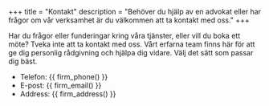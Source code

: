 +++
title = "Kontakt"
description = "Behöver du hjälp av en advokat eller har frågor om vår verksamhet är du välkommen att ta kontakt med oss."
+++

Har du frågor eller funderingar kring våra tjänster, eller vill du boka ett möte? Tveka inte att ta kontakt med oss. Vårt erfarna team finns här för att ge dig personlig rådgivning och hjälpa dig vidare. Välj det sätt som passar dig bäst.

<!-- more -->

- Telefon: {{ firm_phone() }}
- E-post: {{ firm_email() }}
- Address: {{ firm_address() }}
